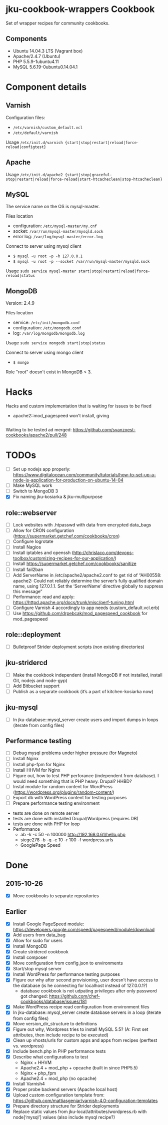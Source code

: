 # jku-cookbook-wrappers Cookbook

Set of wrapper recipes for community cookbooks.

## Components

* Ubuntu 14.04.3 LTS (Vagrant box)
* Apache/2.4.7 (Ubuntu)
* PHP 5.5.9-1ubuntu4.11
* MySQL 5.6.19-0ubuntu0.14.04.1

# Component details

## Varnish

Configuration files:
* `/etc/varnish/custom_default.vcl`
* `/etc/default/varnish`

Usage `/etc/init.d/varnish {start|stop|restart|reload|force-reload|configtest}`

## Apache

Usage `/etc/init.d/apache2 {start|stop|graceful-stop|restart|reload|force-reload|start-htcacheclean|stop-htcacheclean}`

## MySQL

The service name on the OS is mysql-master.

Files location
* configuration: `/etc/mysql-master/my.cnf`
* socket: `/var/run/mysql-master/mysqld.sock`
* error log: `/var/log/mysql-master/error.log`

Connect to server using mysql client
* `$ mysql -u root -p -h 127.0.0.1`
* `$ mysql -u root -p --socket /var/run/mysql-master/mysqld.sock`

Usage `sudo service mysql-master start|stop|restart|reload|force-reload|status`

## MongoDB

Version: 2.4.9

Files location
* service: `/etc/init/mongodb.conf`
* configuration: `/etc/mongodb.conf`
* log: `/var/log/mongodb/mongodb.log`

Usage `sudo service mongodb start|stop|status`

Connect to server using mongo client
* `$ mongo`

Role "root" doesn't exist in MongoDB < 3.

# Hacks

Hacks and custom implementation that is waiting for issues to be fixed

* apache2::mod_pagespeed won't install, giving
```ERROR: package[mod_pagespeed] (apache2::mod_pagespeed line 27) had an error: Chef::Exceptions::Package: apt package provider cannot handle source attribute. Use dpkg provider instead
```
Waiting to be tested ad merged: https://github.com/svanzoest-cookbooks/apache2/pull/248


# TODOs

- [ ] Set up nodejs app properly: https://www.digitalocean.com/community/tutorials/how-to-set-up-a-node-js-application-for-production-on-ubuntu-14-04
- [ ] Make MySQL work
- [ ] Switch to MongoDB 3
- [x] Fix naming jku-kosiarka & jku-multipurpose

## role::webserver

- [ ] Lock websites with .htpasswd with data from encrypted data_bags
- [ ] Allow for CRON configuration (https://supermarket.getchef.com/cookbooks/cron)
- [ ] Configure logrotate
- [ ] Install Nagios
- [ ] Install iptables and openssh (http://chrislaco.com/devops-toolbox/customizing-recipes-for-our-application/)
- [ ] Install https://supermarket.getchef.com/cookbooks/sanitize
- [ ] Install fail2ban
- [ ] Add ServerName in /etc/apache2/apache2.conf to get rid of “AH00558: apache2: Could not reliably determine the server’s fully qualified domain name, using 127.0.1.1. Set the ‘ServerName’ directive globally to suppress this message”
- [ ] Performance: read and apply: https://httpd.apache.org/docs/trunk/misc/perf-tuning.html
- [ ] Configure Varnish 4 accordingly to app needs (custom_default.vcl.erb)
- [ ] Use https://github.com/drpebcak/mod_pagespeed_cookbook for mod_pagespeed

## role::deployment

- [ ] Bulletproof Strider deployment scripts (non existing directories)

## jku-stridercd

- [ ] Make the cookbook independent (install MongoDB if not installed, install Git, nodejs and node-gyp)
- [ ] Add Bitbucket support
- [ ] Publish as a separate cookbook (it’s a part of kitchen-kosiarka now)

## jku-mysql

- [ ] In jku-database::mysql_server create users and import dumps in loops (iterate from config files)

## Performance testing

- [ ] Debug mysql problems under higher pressure (for Magneto)
- [ ] Install Nginx
- [ ] Install php-fpm for Nginx
- [ ] Install HHVM for Nginx
- [ ] Figure out, how to test PHP perforance (independent from database). I would need something that is PHP heavy. Drupal? HHBD?
- [ ] Instal module for random content for WordPress (https://wordpress.org/plugins/random-content/)
- [ ] Export db with WordPress content for testing purposes
- [ ] Prepare performance testing environment
- tests are done on remote server
- tests are done with installed Drupal/Wordpress (requires DB)
- tests are done with PHP for loop
- Performance
	- ab -k -c 50 -n 100000 http://192.168.0.61/hello.php
	- siege278 -b -q -c 10 -r 100 -f wordpress.urls
	- GooglePage Speed

# Done

## 2015-10-26

- [x] Move cookbooks to separate repositories

## Earlier

- [x] Install Google PageSpeed module: https://developers.google.com/speed/pagespeed/module/download
- [x] Add users from data_bag
- [x] Allow for sudo for users
- [x] Install MongoDB
- [x] Create stridercd cookbook
- [x] Install composer
- [x] Move configuration from config.json to environments
- [x] Start/stop mysql server
- [x] Install WordPress for performance testing purposes
- [x] Figure our why after second provisioning, user doesn’t have access to the database (is he connecting for localhost instead of 127.0.0.1?)
	- database cookbook is not udpating privileges after only password got changed: https://github.com/chef-cookbooks/database/issues/181
- [x] Make WordPress recipe read configuration from environment files
- [x] In jku-database::mysql_server create database servers in a loop (iterate from config files)
- [x] Move version_dir_structure to definitions
- [x] Figure out why, Wordpress tries to install MySQL 5.5? (A: First set attributes, then include recipe to be executed)
- [x] Clean up vhosts/urls for custom apps and apps from recipes (perftest vs. wordpress)
- [x] Include bench.php in PHP performance tests
- [x] Describe what configurations to test
	- Nginx + HHVM
	- Apache2.4 + mod_php + opcache (built in since PHP5.5)
	- Nginx + php_fpm
	- Apache2.4 + mod_php (no opcache)
- [x] Install Varnish4
- [x] Proper probe backend servers (Apache local host)
- [x] Upload custom configuration template from: https://github.com/mattiasgeniar/varnish-4.0-configuration-templates
- [x] Prepare directory structure for Strider deployments
- [x] Replace static values from jku-local/attributes/wordpress.rb with node[‘mysql’] values (also include mysql recipe?)
